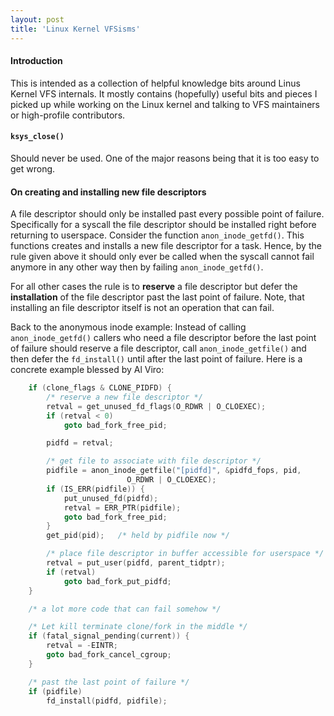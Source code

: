 ```yaml
---
layout: post
title: 'Linux Kernel VFSisms'
---
```


#### Introduction

This is intended as a collection of helpful knowledge bits around Linus Kernel
VFS internals. It mostly contains (hopefully) useful bits and pieces I picked
up while working on the Linux kernel and talking to VFS maintainers or
high-profile contributors.

#### `ksys_close()`

Should never be used. One of the major reasons being that it is too easy to get
wrong.

#### On creating and installing new file descriptors

A file descriptor should only be installed past every possible point of
failure. Specifically for a syscall the file descriptor should be installed
right before returning to userspace.
Consider the function `anon_inode_getfd()`. This functions creates and installs
a new file descriptor for a task. Hence, by the rule given above it should only
ever be called when the syscall cannot fail anymore in any other way then by
failing `anon_inode_getfd()`.

For all other cases the rule is to **reserve** a file descriptor but defer the
**installation** of the file descriptor past the last point of failure. Note,
that installing an file descriptor itself is not an operation that can fail.

Back to the anonymous inode example: Instead of calling `anon_inode_getfd()`
callers who need a file descriptor before the last point of failure should
reserve a file descriptor, call `anon_inode_getfile()` and then defer the
`fd_install()` until after the last point of failure. Here is a concrete
example blessed by Al Viro:
```c
	if (clone_flags & CLONE_PIDFD) {
		/* reserve a new file descriptor */
		retval = get_unused_fd_flags(O_RDWR | O_CLOEXEC);
		if (retval < 0)
			goto bad_fork_free_pid;

		pidfd = retval;

		/* get file to associate with file descriptor */
		pidfile = anon_inode_getfile("[pidfd]", &pidfd_fops, pid,
					      O_RDWR | O_CLOEXEC);
		if (IS_ERR(pidfile)) {
			put_unused_fd(pidfd);
			retval = ERR_PTR(pidfile);
			goto bad_fork_free_pid;
		}
		get_pid(pid);	/* held by pidfile now */

		/* place file descriptor in buffer accessible for userspace */
		retval = put_user(pidfd, parent_tidptr);
		if (retval)
			goto bad_fork_put_pidfd;
	}

	/* a lot more code that can fail somehow */

	/* Let kill terminate clone/fork in the middle */
	if (fatal_signal_pending(current)) {
		retval = -EINTR;
		goto bad_fork_cancel_cgroup;
	}

	/* past the last point of failure */
	if (pidfile)
		fd_install(pidfd, pidfile);
```
